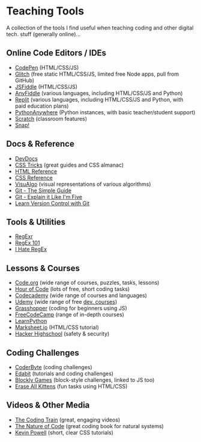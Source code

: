 # Teaching Tools

A collection of the tools I find useful when teaching coding and other digital tech. stuff (generally online)...

## Online Code Editors / IDEs

 - [CodePen](https://codepen.io/) (HTML/CSS/JS)
 - [Glitch](https://glitch.com) (free static HTML/CSS/JS, limited free Node apps, pull from GitHub) 
 - [JSFiddle](https://jsfiddle.net/) (HTML/CSS/JS)
 - [AnyFiddle](https://www.anyfiddle.com/) (various languages, including HTML/CSS/JS and Python)
 - [Replit](https://replit.com) (various languages, including HTML/CSS/JS and Python, with paid education plans)
 - [PythonAnywhere](https://www.pythonanywhere.com/) (Python instances, with basic teacher/student support)
 - [Scratch](https://scratch.mit.edu/) (classroom features)
 - [Snap!](https://snap.berkeley.edu/)

## Docs & Reference

 - [DevDocs](https://devdocs.io/)
 - [CSS Tricks](https://css-tricks.com/) (great guides and CSS almanac)
 - [HTML Reference](https://htmlreference.io/)
 - [CSS Reference](https://cssreference.io/)
 - [VisuAlgo](https://visualgo.net/en) (visual representations of various algorithms)
 - [Git - The Simple Guide](http://rogerdudler.github.io/git-guide/)
 - [Git - Explain it Like I'm Five](https://hackernoon.com/understanding-git-fcffd87c15a3)
 - [Learn Version Control with Git](https://www.git-tower.com/learn/git/ebook/)

## Tools & Utilities

 - [RegExr](https://regexr.com/)
 - [RegEx 101](https://regex101.com/)
 - [I Hate RegEx](https://ihateregex.io/)

## Lessons & Courses

 - [Code.org](https://code.org/) (wide range of courses, puzzles, tasks, lessons)
 - [Hour of Code](https://hourofcode.com/nz/learn) (lots of free, short coding tasks)
 - [Codecademy](https://www.codecademy.com/catalog) (wide range of courses and languages)
 - [Udemy](https://www.udemy.com) (wide range of free [dev. courses](https://www.udemy.com/courses/development/?lang=en&price=price-free&ratings=4.5&sort=popularity))
 - [Grasshopper](https://www.grasshopper.app/) (coding for beginners using JS)
 - [FreeCodeCamp](https://www.freecodecamp.org/) (range of in-depth courses)
 - [LearnPython](https://www.learnpython.org/)
 - [Marksheet.io](https://marksheet.io/) (HTML/CSS tutorial)
 - [Hacker Highschool](https://www.hackerhighschool.org) (safety & security)

## Coding Challenges

 - [CoderByte](https://coderbyte.com/) (coding challenges)
 - [Edabit](https://edabit.com/) (tutorials and coding challenges)
 - [Blockly Games](https://blockly.games/) (block-style challenges, linked to JS too)
 - [Erase All Kittens](https://eraseallkittens.com/) (fun tasks using HTML/CSS)

## Videos & Other Media

 - [The Coding Train](https://thecodingtrain.com/) (great, engaging videos)
 - [The Nature of Code](https://natureofcode.com/book/) (great coding book for natural systems)
 - [Kevin Powell](https://www.youtube.com/user/KepowOb) (short, clear CSS tutorials)

